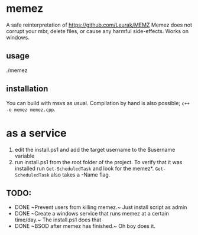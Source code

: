 # memez
A safe reinterpretation of https://github.com/Leurak/MEMZ
Memez does not corrupt your mbr, delete files, or cause any harmful side-effects.
Works on windows.

## usage
./memez

## installation
You can build with msvs as usual. Compilation by hand is also possible; `c++ -o memez memez.cpp`.

# as a service
1) edit the install.ps1 and add the target username to the $username variable
2) run install.ps1 from the root folder of the project.
To verify that it was installed run `Get-ScheduledTask` and look for the memez*. `Get-ScheduledTask` also takes a -Name flag.

## TODO:
* DONE ~Prevent users from killing memez.~
Just install script as admin
* DONE ~Create a windows service that runs memez at a certain time/day.~
The install.ps1 does that
* DONE ~BSOD after memez has finished.~
Oh boy does it.
